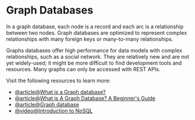 # Graph Databases

In a graph database, each node is a record and each arc is a relationship between two nodes. Graph databases are optimized to represent complex relationships with many foreign keys or many-to-many relationships.

Graphs databases offer high performance for data models with complex relationships, such as a social network. They are relatively new and are not yet widely-used; it might be more difficult to find development tools and resources. Many graphs can only be accessed with REST APIs.

Visit the following resources to learn more:

- [@article@What is a Graph database?](https://aws.amazon.com/nosql/graph/)
- [@article@What is A Graph Database? A Beginner's Guide](https://www.datacamp.com/blog/what-is-a-graph-database)
- [@article@Graph database](https://en.wikipedia.org/wiki/Graph_database)
- [@video@Introduction to NoSQL](https://www.youtube.com/watch?v=qI_g07C_Q5I)
